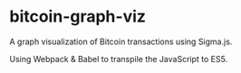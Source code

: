 # bitcoin-graph-viz
A graph visualization of Bitcoin transactions using Sigma.js.

Using Webpack & Babel to transpile the JavaScript to ES5.